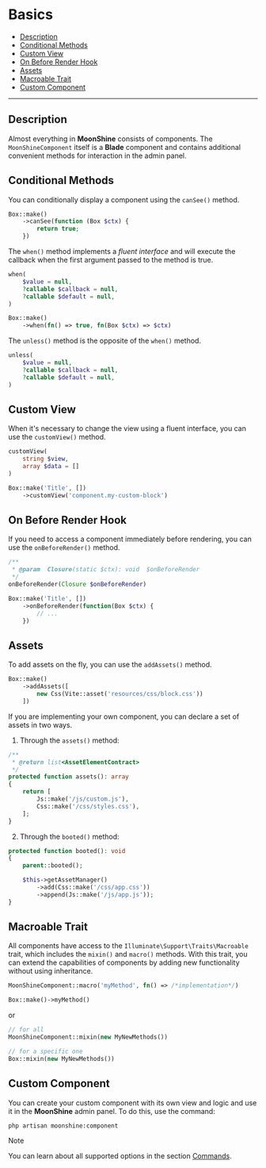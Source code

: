 # Basics

- [Description](#description)
- [Conditional Methods](#conditional-methods)
- [Custom View](#custom-view)
- [On Before Render Hook](#on-before-render)
- [Assets](#assets)
- [Macroable Trait](#macroable)
- [Custom Component](#custom)

---

<a name="description"></a>
## Description

Almost everything in **MoonShine** consists of components.
The `MoonShineComponent` itself is a **Blade** component and contains additional convenient methods for interaction in the admin panel.

<a name="conditional-methods"></a>
## Conditional Methods

You can conditionally display a component using the `canSee()` method.

```php
Box::make()
    ->canSee(function (Box $ctx) {
        return true;
    })
```

The `when()` method implements a *fluent interface* and will execute the callback when the first argument passed to the method is true.

```php
when(
    $value = null,
    ?callable $callback = null,
    ?callable $default = null,
)
```

```php
Box::make()
    ->when(fn() => true, fn(Box $ctx) => $ctx)
```

The `unless()` method is the opposite of the `when()` method.

```php
unless(
    $value = null,
    ?callable $callback = null,
    ?callable $default = null,
)
```

<a name="custom-view"></a>
## Custom View

When it's necessary to change the view using a fluent interface, you can use the `customView()` method.

```php
customView(
    string $view,
    array $data = []
)
```

```php
Box::make('Title', [])
    ->customView('component.my-custom-block')
```

<a name="on-before-render"></a>
## On Before Render Hook

If you need to access a component immediately before rendering, you can use the `onBeforeRender()` method.

```php
/**
 * @param  Closure(static $ctx): void  $onBeforeRender
 */
onBeforeRender(Closure $onBeforeRender)
```

```php
Box::make('Title', [])
    ->onBeforeRender(function(Box $ctx) {
        // ...
    })
```

<a name="assets"></a>
## Assets

To add assets on the fly, you can use the `addAssets()` method.

```php
Box::make()
    ->addAssets([
        new Css(Vite::asset('resources/css/block.css'))
    ])
```

If you are implementing your own component, you can declare a set of assets in two ways.

1. Through the `assets()` method:

```php
/**
 * @return list<AssetElementContract>
 */
protected function assets(): array
{
    return [
        Js::make('/js/custom.js'),
        Css::make('/css/styles.css'),
    ];
}
```

2. Through the `booted()` method:

```php
protected function booted(): void
{
    parent::booted();

    $this->getAssetManager()
        ->add(Css::make('/css/app.css'))
        ->append(Js::make('/js/app.js'));
}
```

<a name="macroable"></a>
## Macroable Trait

All components have access to the `Illuminate\Support\Traits\Macroable` trait, which includes the `mixin()` and `macro()` methods.
With this trait, you can extend the capabilities of components by adding new functionality without using inheritance.

```php
MoonShineComponent::macro('myMethod', fn() => /*implementation*/)

Box::make()->myMethod()
```

or

```php
// for all
MoonShineComponent::mixin(new MyNewMethods())

// for a specific one
Box::mixin(new MyNewMethods())
```

<a name="custom"></a>
## Custom Component

You can create your custom component with its own view and logic and use it in the **MoonShine** admin panel.
To do this, use the command:

```shell
php artisan moonshine:component
```

> [!NOTE]
> You can learn about all supported options in the section [Commands](/docs/{{version}}/advanced/commands#component).
